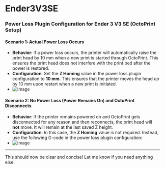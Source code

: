 # Ender3V3SE
### **Power Loss Plugin Configuration for Ender 3 V3 SE (OctoPrint Setup)**

#### **Scenario 1: Actual Power Loss Occurs**
- **Behavior**: If a power loss occurs, the printer will automatically raise the print head by 10 mm when a new print is started through OctoPrint. This ensures the print head does not interfere with the print bed after the power is restored.
- **Configuration**: Set the **Z Homing** value in the power loss plugin configuration to **10 mm**. This ensures that the printer moves the head up by 10 mm upon restart when a new print is initiated.
- ![image](https://github.com/user-attachments/assets/e8653bc8-c272-4e13-82e9-0f39e003ad0c)




#### **Scenario 2: No Power Loss (Power Remains On) and OctoPrint Disconnects**
- **Behavior**: If the printer remains powered on and OctoPrint gets disconnected for any reason and then reconnects, the print head will **not** move. It will remain at the last saved Z height.
- **Configuration**: In this case, the **Z Homing** value is not required. Instead, use the following G-code in the power loss plugin configuration:
- ![image](https://github.com/user-attachments/assets/359c01da-f198-4fa3-ad1f-512692216492)



---

This should now be clear and concise! Let me know if you need anything else.
